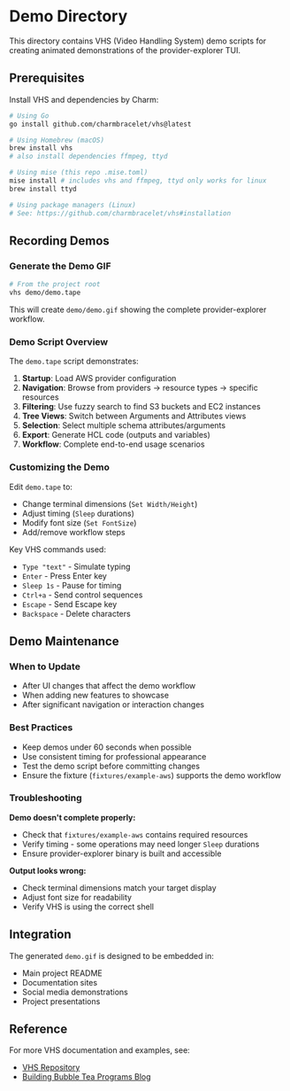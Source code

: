# Demo Directory

This directory contains VHS (Video Handling System) demo scripts for creating animated demonstrations of the provider-explorer TUI.

## Prerequisites

Install VHS and dependencies by Charm:
```bash
# Using Go
go install github.com/charmbracelet/vhs@latest

# Using Homebrew (macOS)
brew install vhs
# also install dependencies ffmpeg, ttyd

# Using mise (this repo .mise.toml)
mise install # includes vhs and ffmpeg, ttyd only works for linux
brew install ttyd

# Using package managers (Linux)
# See: https://github.com/charmbracelet/vhs#installation
```

## Recording Demos

### Generate the Demo GIF
```bash
# From the project root
vhs demo/demo.tape
```

This will create `demo/demo.gif` showing the complete provider-explorer workflow.

### Demo Script Overview

The `demo.tape` script demonstrates:

1. **Startup**: Load AWS provider configuration
2. **Navigation**: Browse from providers → resource types → specific resources
3. **Filtering**: Use fuzzy search to find S3 buckets and EC2 instances
4. **Tree Views**: Switch between Arguments and Attributes views
5. **Selection**: Select multiple schema attributes/arguments
6. **Export**: Generate HCL code (outputs and variables)
7. **Workflow**: Complete end-to-end usage scenarios

### Customizing the Demo

Edit `demo.tape` to:
- Change terminal dimensions (`Set Width/Height`)
- Adjust timing (`Sleep` durations)
- Modify font size (`Set FontSize`)
- Add/remove workflow steps

Key VHS commands used:
- `Type "text"` - Simulate typing
- `Enter` - Press Enter key
- `Sleep 1s` - Pause for timing
- `Ctrl+a` - Send control sequences
- `Escape` - Send Escape key
- `Backspace` - Delete characters

## Demo Maintenance

### When to Update
- After UI changes that affect the demo workflow
- When adding new features to showcase
- After significant navigation or interaction changes

### Best Practices
- Keep demos under 60 seconds when possible
- Use consistent timing for professional appearance
- Test the demo script before committing changes
- Ensure the fixture (`fixtures/example-aws`) supports the demo workflow

### Troubleshooting

**Demo doesn't complete properly:**
- Check that `fixtures/example-aws` contains required resources
- Verify timing - some operations may need longer `Sleep` durations
- Ensure provider-explorer binary is built and accessible

**Output looks wrong:**
- Check terminal dimensions match your target display
- Adjust font size for readability
- Verify VHS is using the correct shell

## Integration

The generated `demo.gif` is designed to be embedded in:
- Main project README
- Documentation sites
- Social media demonstrations
- Project presentations

## Reference

For more VHS documentation and examples, see:
- [VHS Repository](https://github.com/charmbracelet/vhs)
- [Building Bubble Tea Programs Blog](https://leg100.github.io/en/posts/building-bubbletea-programs/#10-record-demos-and-screenshots-on-vhs)
